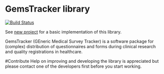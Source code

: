 # GemsTracker library
[![Build Status](https://travis-ci.org/GemsTracker/gemstracker-library.svg?branch=master)](https://travis-ci.org/GemsTracker/gemstracker-library)

See [new project](https://github.com/GemsTracker/new-project) for a basic implementation of this library.

GemsTracker (GEneric Medical Survey Tracker) is a software package for (complex) distribution of questionnaires and forms during clinical research and quality registrations in healthcare.

#Contribute
Help on improving and developing the library is appreciated but please contact one of the developers first before you start working.
